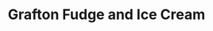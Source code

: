 ---
title: "Grafton Fudge and Ice Cream"
url: /grafton/grafton-fudge-and-ice-cream/
shop: confectionery
---
